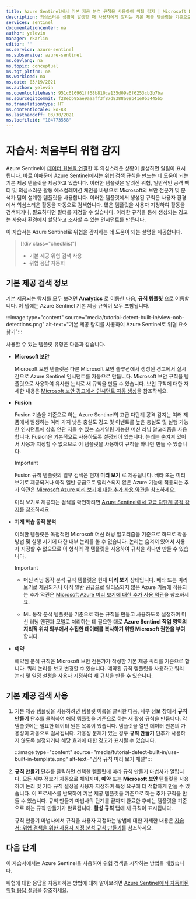 ```yaml
---
title: Azure Sentinel에서 기본 제공 분석 규칙을 사용하여 위협 감지 | Microsoft Docs
description: 의심스러운 상황이 발생할 때 사용자에게 알리는 기본 제공 템플릿을 기준으로 하는 기본 제공 위협 검색 규칙을 사용하는 방법을 알아봅니다.
services: sentinel
documentationcenter: na
author: yelevin
manager: rkarlin
editor: ''
ms.service: azure-sentinel
ms.subservice: azure-sentinel
ms.devlang: na
ms.topic: conceptual
ms.tgt_pltfrm: na
ms.workload: na
ms.date: 03/19/2021
ms.author: yelevin
ms.openlocfilehash: 951c616961ff68b810ca135d09a6f6253cb2b7ba
ms.sourcegitcommit: f28ebb95ae9aaaff3f87d8388a09b41e0b3445b5
ms.translationtype: HT
ms.contentlocale: ko-KR
ms.lasthandoff: 03/30/2021
ms.locfileid: "104773558"
---
```

# <a name="tutorial-detect-threats-out-of-the-box"></a>자습서: 처음부터 위협 감지

Azure Sentinel에 [데이터 원본을 연결](quickstart-onboard.md)한 후 의심스러운 상황이 발생하면 알림이 표시됩니다. 바로 이때문에 Azure Sentinel에서는 위협 검색 규칙을 만드는 데 도움이 되는 기본 제공 템플릿을 제공하고 있습니다. 이러한 템플릿은 알려진 위협, 일반적인 공격 벡터 및 의심스러운 활동 에스컬레이션 체인을 바탕으로 Microsoft의 보안 전문가 및 분석가 팀이 설계한 템플릿을 사용합니다. 이러한 템플릿에서 생성된 규칙은 사용자 환경에서 의심스러운 활동을 자동으로 검색합니다. 많은 템플릿을 사용자 지정하여 활동을 검색하거나, 필요하다면 필터를 지정할 수 있습니다. 이러한 규칙을 통해 생성되는 경고는 사용자 환경에서 할당하고 조사할 수 있는 인시던트를 만듭니다.

이 자습서는 Azure Sentinel로 위협을 감지하는 데 도움이 되는 설명을 제공합니다.

> [!div class="checklist"]
> * 기본 제공 위협 검색 사용
> * 위협 응답 자동화

## <a name="about-out-of-the-box-detections"></a>기본 제공 검색 정보

기본 제공되는 탐지를 모두 보려면 **Analytics** 로 이동한 다음, **규칙 템플릿** 으로 이동합니다. 이 탭에는 Azure Sentinel 기본 제공 규칙이 모두 포함됩니다.

   :::image type="content" source="media/tutorial-detect-built-in/view-oob-detections.png" alt-text="기본 제공 탐지를 사용하여 Azure Sentinel로 위협 요소 찾기":::

사용할 수 있는 템플릿 유형은 다음과 같습니다.

- **Microsoft 보안**
   
   Microsoft 보안 템플릿은 다른 Microsoft 보안 솔루션에서 생성된 경고에서 실시간으로 Azure Sentinel 인시던트를 자동으로 만듭니다. Microsoft 보안 규칙을 템플릿으로 사용하여 유사한 논리로 새 규칙을 만들 수 있습니다. 보안 규칙에 대한 자세한 내용은 [Microsoft 보안 경고에서 인시던트 자동 생성](create-incidents-from-alerts.md)을 참조하세요.

- **Fusion** 

    Fusion 기술을 기준으로 하는 Azure Sentinel의 고급 다단계 공격 감지는 여러 제품에서 발생하는 여러 가지 낮은 충실도 경고 및 이벤트를 높은 충실도 및 실행 가능한 인시던트에 상호 연관 지을 수 있는 스케일링 가능한 머신 러닝 알고리즘을 사용합니다. Fusion은 기본적으로 사용하도록 설정되어 있습니다. 논리는 숨겨져 있어서 사용자 지정할 수 없으므로 이 템플릿을 사용하여 규칙을 하나만 만들 수 있습니다.

    > [!IMPORTANT]
    > Fusion 규칙 템플릿의 일부 검색은 현재 **미리 보기** 로 제공됩니다. 베타 또는 미리 보기로 제공되거나 아직 일반 공급으로 릴리스되지 않은 Azure 기능에 적용되는 추가 약관은 [Microsoft Azure 미리 보기에 대한 추가 사용 약관](https://azure.microsoft.com/support/legal/preview-supplemental-terms/)을 참조하세요.
    >
    > 미리 보기로 제공되는 검색을 확인하려면 [Azure Sentinel에서 고급 다단계 공격 감지](fusion.md)를 참조하세요.

- **기계 학습 동작 분석**

    이러한 템플릿은 독점적인 Microsoft 머신 러닝 알고리즘을 기준으로 하므로 작동 방법 및 실행 시기에 대한 내부 논리를 볼 수 없습니다. 논리는 숨겨져 있어서 사용자 지정할 수 없으므로 이 형식의 각 템플릿을 사용하여 규칙을 하나만 만들 수 있습니다.

    > [!IMPORTANT]
    > - 머신 러닝 동작 분석 규칙 템플릿은 현재 **미리 보기** 상태입니다. 베타 또는 미리 보기로 제공되거나 아직 일반 공급으로 릴리스되지 않은 Azure 기능에 적용되는 추가 약관은 [Microsoft Azure 미리 보기에 대한 추가 사용 약관](https://azure.microsoft.com/support/legal/preview-supplemental-terms/)을 참조하세요.
    >
    > - ML 동작 분석 템플릿을 기준으로 하는 규칙을 만들고 사용하도록 설정하여 머신 러닝 엔진과 모델로 처리하는 데 필요한 대로 **Azure Sentinel 작업 영역의 지리적 위치 외부에서 수집한 데이터를 복사하기 위한 Microsoft 권한을 부여** 합니다.

- **예약**

    예약된 분석 규칙은 Microsoft 보안 전문가가 작성한 기본 제공 쿼리를 기준으로 합니다. 쿼리 논리를 보고 변경할 수 있습니다. 예약된 규칙 템플릿을 사용하고 쿼리 논리 및 일정 설정을 사용자 지정하여 새 규칙을 만들 수 있습니다.

## <a name="use-out-of-the-box-detections"></a>기본 제공 검색 사용

1. 기본 제공 템플릿을 사용하려면 템플릿 이름을 클릭한 다음, 세부 정보 창에서 **규칙 만들기** 단추를 클릭하여 해당 템플릿을 기준으로 하는 새 활성 규칙을 만듭니다. 각 템플릿에는 필요한 데이터 원본 목록이 있습니다. 템플릿을 열면 데이터 원본의 가용성이 자동으로 검사됩니다. 가용성 문제가 있는 경우 **규칙 만들기** 단추가 사용하지 않도록 설정되거나 해당 효과에 대한 경고가 표시될 수 있습니다.
  
    :::image type="content" source="media/tutorial-detect-built-in/use-built-in-template.png" alt-text="검색 규칙 미리 보기 패널":::
 
1. **규칙 만들기** 단추를 클릭하면 선택한 템플릿에 따라 규칙 만들기 마법사가 열립니다. 모든 세부 정보가 자동으로 채워지며, **예약** 또는 **Microsoft 보안** 템플릿을 사용하여 논리 및 기타 규칙 설정을 사용자 지정하여 특정 요구에 더 적합하게 만들 수 있습니다. 이 프로세스를 반복하여 기본 제공 템플릿을 기준으로 하는 추가 규칙을 만들 수 있습니다. 규칙 만들기 마법사의 단계를 끝까지 완료한 후에는 템플릿을 기준으로 하는 규칙 만들기가 완료됩니다. **활성 규칙** 탭에 새 규칙이 표시됩니다.

    규칙 만들기 마법사에서 규칙을 사용자 지정하는 방법에 대한 자세한 내용은 [자습서: 위협 검색을 위한 사용자 지정 분석 규칙 만들기](tutorial-detect-threats-custom.md)를 참조하세요.

## <a name="next-steps"></a>다음 단계

이 자습서에서는 Azure Sentinel을 사용하여 위협 검색을 시작하는 방법을 배웠습니다. 

위협에 대한 응답을 자동화하는 방법에 대해 알아보려면 [Azure Sentinel에서 자동화된 위협 응답 설정](tutorial-respond-threats-playbook.md)을 참조하세요.

